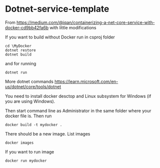 # Dotnet-service-template
From https://medium.com/@iqan/containerizing-a-net-core-service-with-docker-cd9bb42fa6b with little modifications

If you want to build without Docker run in csproj folder

```console
cd \MyDocker
dotnet restore
dotnet build
```
and for running

```console
dotnet run
```

More dotnet commands https://learn.microsoft.com/en-us/dotnet/core/tools/dotnet

You need to install docker desctop and Linux subsystem for Windows (if you are using Windows).

Then start command line as Administrator in the same folder where your docker file is. Then run

```console
docker build -t mydocker .
```

There should be a new image. List images

```console
docker images
```

If you want to run image

```console
docker run mydocker
```
